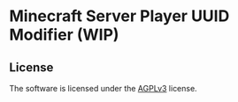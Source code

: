 # Minecraft Server Player UUID Modifier (WIP)

## License

The software is licensed under the [AGPLv3](LICENSE) license.
